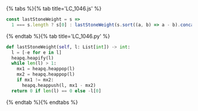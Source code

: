 {% tabs %}{% tab title='LC_1046.js' %}

```js
const lastStoneWeight = s =>
  1 === s.length ? s[0] : lastStoneWeight(s.sort((a, b) => a - b).concat(s.pop() - s.pop()));
```

{% endtab %}{% tab title='LC_1046.py' %}

```py
def lastStoneWeight(self, l: List[int]) -> int:
  l = [-e for e in l]
  heapq.heapify(l)
  while len(l) > 1:
    mx1 = heapq.heappop(l)
    mx2 = heapq.heappop(l)
    if mx1 != mx2:
      heapq.heappush(l, mx1 - mx2)
  return 0 if len(l) == 0 else -l[0]
```

{% endtab %}{% endtabs %}
